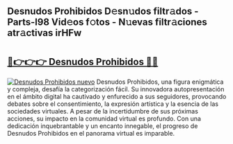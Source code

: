 ## Desnudos Prohibidos D𝚎sn𝚞dos filtr𝚊dos - Parts-l98 Vid𝚎os f𝚘tos - N𝚞evas filtr𝚊ciones atr𝚊ctivas irHFw

# <h2><a href="http://mb9ih8.tromn.icu/?c=Desnudos+Prohibidos">🔗👉👉👉 Desnudos Prohibidos 🔗🔗</a></h2>

[![Desnudos Prohibidos nuevo](https://i.imgur.com/pEAQMta.gif)](http://mb9ih8.tromn.icu/?c=Desnudos+Prohibidos)
Desnudos Prohibidos, una figura enigmática y compleja, desafía la categorización fácil. Su innovadora autopresentación en el ámbito digital ha cautivado y enfurecido a sus seguidores, provocando debates sobre el consentimiento, la expresión artística y la esencia de las sociedades virtuales. A pesar de la incertidumbre de sus próximas acciones, su impacto en la comunidad virtual es profundo. Con una dedicación inquebrantable y un encanto innegable, el progreso de Desnudos Prohibidos en el panorama virtual es imparable.
